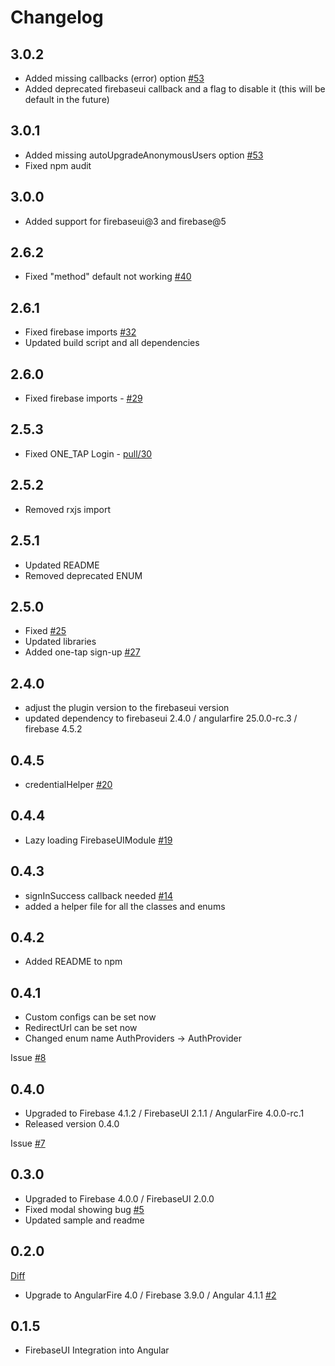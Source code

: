 # Changelog
## 3.0.2
* Added missing callbacks (error) option [#53](https://github.com/RaphaelJenni/FirebaseUI-Angular/issues/53)
* Added deprecated firebaseui callback and a flag to disable it (this will be default in the future)

## 3.0.1
* Added missing autoUpgradeAnonymousUsers option [#53](https://github.com/RaphaelJenni/FirebaseUI-Angular/issues/53)
* Fixed npm audit

## 3.0.0
* Added support for firebaseui@3 and firebase@5 

## 2.6.2
* Fixed "method" default not working [#40](https://github.com/RaphaelJenni/FirebaseUI-Angular/issues/40)

## 2.6.1
* Fixed firebase imports [#32](https://github.com/RaphaelJenni/FirebaseUI-Angular/issues/32)
* Updated build script and all dependencies

## 2.6.0
* Fixed firebase imports - [#29](https://github.com/RaphaelJenni/FirebaseUI-Angular/issues/29)

## 2.5.3
* Fixed ONE_TAP Login - [pull/30](https://github.com/RaphaelJenni/FirebaseUI-Angular/pull/30)

## 2.5.2
* Removed rxjs import

## 2.5.1
* Updated README
* Removed deprecated ENUM

## 2.5.0
* Fixed [#25](https://github.com/RaphaelJenni/FirebaseUI-Angular/issues/25)
* Updated libraries
* Added one-tap sign-up [#27](https://github.com/RaphaelJenni/FirebaseUI-Angular/issues/27)

## 2.4.0
* adjust the plugin version to the firebaseui version
* updated dependency to firebaseui 2.4.0 / angularfire 25.0.0-rc.3 / firebase 4.5.2

## 0.4.5
* credentialHelper [#20](https://github.com/RaphaelJenni/FirebaseUI-Angular/issues/20)

## 0.4.4
* Lazy loading FirebaseUIModule [#19](https://github.com/RaphaelJenni/FirebaseUI-Angular/issues/19)

## 0.4.3
* signInSuccess callback needed [#14](https://github.com/RaphaelJenni/FirebaseUI-Angular/issues/14)
* added a helper file for all the classes and enums

## 0.4.2
* Added README to npm

## 0.4.1
* Custom configs can be set now
* RedirectUrl can be set now
* Changed enum name AuthProviders -> AuthProvider

Issue [#8](https://github.com/RaphaelJenni/FirebaseUI-Angular/issues/8)

## 0.4.0
* Upgraded to Firebase 4.1.2 / FirebaseUI 2.1.1 / AngularFire 4.0.0-rc.1
* Released version 0.4.0

Issue [#7](https://github.com/RaphaelJenni/FirebaseUI-Angular/issues/7)

## 0.3.0
* Upgraded to Firebase 4.0.0 / FirebaseUI 2.0.0
* Fixed modal showing bug [#5](https://github.com/RaphaelJenni/FirebaseUI-Angular/issues/5)
* Updated sample and readme

## 0.2.0

[Diff](https://github.com/RaphaelJenni/FirebaseUI-Angular/compare/bba132822e26f9e219f9069389423ba25d34dc91...e52710573a720e0724a8d7ecfee960297cc4a112)
* Upgrade to AngularFire 4.0 / Firebase 3.9.0 / Angular 4.1.1 [#2](https://github.com/RaphaelJenni/FirebaseUI-Angular/issues/2)


## 0.1.5

* FirebaseUI Integration into Angular
